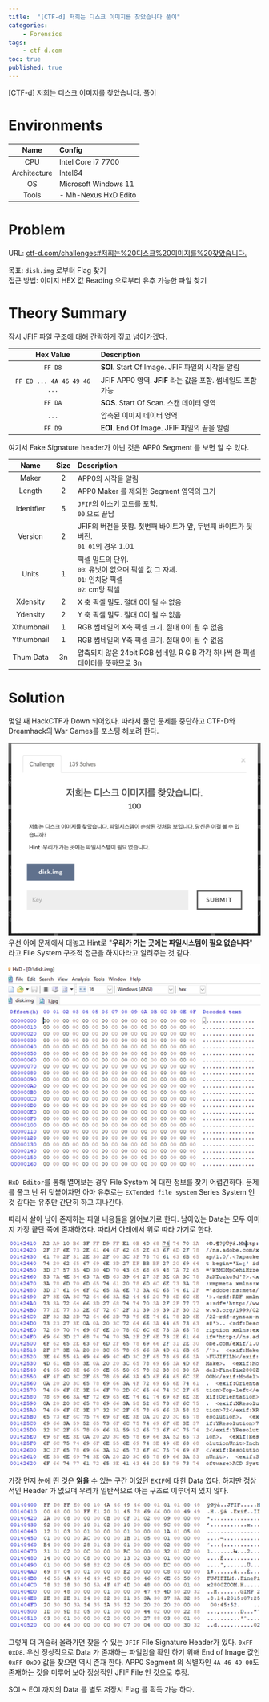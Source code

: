 ```yaml
---
title:  "[CTF-d] 저희는 디스크 이미지를 찾았습니다 풀이"
categories:
    - Forensics
tags:
    - ctf-d.com
toc: true
published: true
---
```

[CTF-d] 저희는 디스크 이미지를 찾았습니다. 풀이

# Environments

|Name|Config|
|:---:|:---|
|CPU|Intel Core i7 7700|
|Architecture|Intel64|
|OS|Microsoft Windows 11|
|Tools|- Mh-Nexus HxD Edito|

# Problem
URL: [ctf-d.com/challenges#저희는%20디스크%20이미지를%20찾았습니다.](http://ctf-d.com/challenges#저희는%20디스크%20이미지를%20찾았습니다.)

목표: `disk.img` 로부터 Flag 찾기   
접근 방법: 이미지 HEX 값 Reading 으로부터 유추 가능한 파일 찾기

# Theory Summary
잠시 JFIF 파일 구조에 대해 간략하게 짚고 넘어가겠다.

|Hex Value|Description|
|:---:|:---|
|`FF D8`|**SOI**. Start Of Image. JFIF 파일의 시작을 알림|
|`FF E0 ... 4A 46 49 46 ...`|JFIF APP0 영역. **JFIF** 라는 값을 포함. 썸네일도 포함 가능|
|`FF DA`|**SOS**. Start Of Scan. 스캔 데이터 영역|
|`...`|압축된 이미지 데이터 영역|
|`FF D9`|**EOI**. End Of Image. JFIF 파일의 끝을 알림|

여기서 Fake Signature header가 아닌 것은 APP0 Segment 를 보면 알 수 있다.

|Name|Size|Description|
|:---:|:---:|:---|
|Maker|2|APP0의 시작을 알림|
|Length|2|APP0 Maker 를 제외한 Segment 영역의 크기|
|Idenitfier|5|`JFIF`의 아스키 코드를 포함.<br>`00` 으로 끝남|
|Version|2|JFIF의 버전을 뜻함. 첫번째 바이트가 앞, 두번째 바이트가 뒷 버전.<br>`01 01`의 경우 1.01|
|Units|1|픽셀 밀도의 단위.<br>`00`: 유닛이 없으며 픽셀 값 그 자체.<br>`01`: 인치당 픽셀<br>`02`: cm당 픽셀|
|Xdensity|2|X 축 픽셀 밀도. 절대 0이 될 수 없음|
|Ydensity|2|Y 축 픽셀 밀도. 절대 0이 될 수 없음|
|Xthumbnail|1|RGB 썸네일의 X축 픽셀 크기. 절대 0이 될 수 없음|
|Ythumbnail|1|RGB 썸네일의 Y축 픽셀 크기. 절대 0이 될 수 없음|
|Thum Data|3n|압축되지 않은 24bit RGB 썸네일. R G B 각각 하나씩 한 픽셀 데이터를 뜻하므로 3n|

# Solution
몇일 째 HackCTF가 Down 되어있다. 따라서 풀던 문제를 중단하고 CTF-D와 Dreamhack의 War Games를 포스팅 해보려 한다.

![](/assets/CTFD/We-found-a-disk-image-0.png)
우선 아예 문제에서 대놓고 Hint로 "**우리가 가는 곳에는 파일시스템이 필요 없습니다**" 라고 File System 구조적 접근을 하지마라고 알려주는 것 같다.

![](/assets/CTFD/We-found-a-disk-image-1.png)

`HxD Editor`를 통해 열어보는 경우 File System 에 대한 정보를 찾기 어렵긴하다. 문제를 풀고 난 뒤 덧붙이자면 아마 유추로는 `EXTended file system` Series System 인 것 같다는 유추만 간단히 하고 지나간다.

따라서 살아 남아 존재하는 파일 내용들을 읽어보기로 한다. 남아있는 Data는 모두 이미지 가장 끝단 쪽에 존재하였다. 따라서 아래에서 위로 따라 가기로 한다.

![](/assets/CTFD/We-found-a-disk-image-2.png)

가장 먼저 눈에 띈 것은 **읽을** 수 있는 구간 이었던 `EXIF`에 대한 Data 였다. 하지만 정상적인 Header 가 없으며 우리가 일반적으로 아는 구조로 이루어져 있지 않다.

![](/assets/CTFD/We-found-a-disk-image-3.png)

그렇게 더 거슬러 올라가면 찾을 수 있는 `JFIF` File Signature Header가 있다. `0xFF 0xD8`. 우선 정상적으로 Data 가 존재하는 파일임을 확인 하기 위해 End of Image 값인 `0xFF 0xD9` 값을 찾으면 역시 존재 한다. APP0 Segment 의 식별자인 `4A 46 49 00`도 존재하는 것을 미루어 보아 정상적인 JFIF File 인 것으로 추정.

SOI ~ EOI 까지의 Data 를 별도 저장시 Flag 를 흭득 가능 하다.